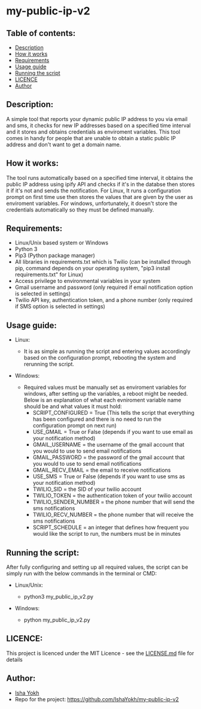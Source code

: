 # my-public-ip-v2

## Table of contents:
- [Description](#Description)
- [How it works](#How-it-works)
- [Requirements](#Requirements)
- [Usage guide](#Usage-guide)
- [Running the script](#Running-the-script)
- [LICENCE](#LICENCE)
- [Author](#Author)

## Description:
A simple tool that reports your dynamic public IP address to you via email and sms, it checks for new IP addresses based on a specified time interval and it stores and obtains credentials as enviroment variables. This tool comes in handy for people that are unable to obtain a static public IP address and don't want to get a domain name.

## How it works:
The tool runs automatically based on a specified time interval, it obtains the public IP address using ipify API and checks if it's in the databse then stores it if it's not and sends the notification. For Linux, It runs a configuration prompt on first time use then stores the values that are given by the user as enviroment variables. For windows, unfortunately, it doesn't store the credentials automatically so they must be defined manually.

## Requirements:
- Linux/Unix based system or Windows
- Python 3
- Pip3 (Python package manager)
- All libraries in requirements.txt which is Twilio (can be installed through pip, command depends on your operating system, "pip3 install requirements.txt" for Linux)
- Access privilege to environmental variables in your system
- Gmail username and password (only required if email notification option is selected in settings)
- Twilio API key, authentication token, and a phone number (only required if SMS option is selected in settings)

## Usage guide:
- Linux:
  - It is as simple as running the script and entering values accordingly based on the configuration prompt, rebooting the system and rerunning the script.
  
- Windows:
  - Required values must be manually set as enviroment variables for windows, after setting up the variables, a reboot might be needed. Below is an explanation of what each evniroment variable name should be and what values it must hold:
    - SCRIPT_CONFIGURED = True (This tells the script that everything has been configured and there is no need to run the configuration prompt on next run)
    - USE_GMAIL = True or False (depends if you want to use email as your notification method)
    - GMAIL_USERNAME = the username of the gmail account that you would to use to send email notifications
    - GMAIL_PASSWORD = the password of the gmail account that you would to use to send email notifications
    - GMAIL_RECV_EMAIL = the email to receive notifications
    - USE_SMS = True or False (depends if you want to use sms as your notification method)
    - TWILIO_SID = the SID of your twilio account
    - TWILIO_TOKEN = the authentication token of your twilio account
    - TWILIO_SENDER_NUMBER = the phone number that will send the sms notifications
    - TWILIO_RECV_NUMBER = the phone number that will receive the sms notifications
    - SCRIPT_SCHEDULE = an integer that defines how frequent you would like the script to run, the numbers must be in minutes


## Running the script:
After fully configuring and setting up all required values, the script can be simply run with the below commands in the terminal or CMD:

- Linux/Unix:
  - python3 my_public_ip_v2.py
  
- Windows:
  - python my_public_ip_v2.py

## LICENCE:
This project is licenced under the MIT Licence - see the [LICENSE.md](https://github.com/IshaYokh/my-public-ip-v2/blob/master/LICENSE) file for details

## Author:
- [Isha Yokh](https://github.com/IshaYokh)
- Repo for the project: https://github.com/IshaYokh/my-public-ip-v2
